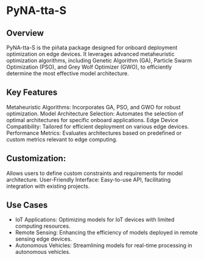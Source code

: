 # PyNA-tta-S

## Overview
PyNA-tta-S is the piñata package designed for onboard deployment optimization on edge devices. It leverages advanced metaheuristic optimization algorithms, including Genetic Algorithm (GA), Particle Swarm Optimization (PSO), and Grey Wolf Optimizer (GWO), to efficiently determine the most effective model architecture.

## Key Features
Metaheuristic Algorithms: Incorporates GA, PSO, and GWO for robust optimization.
Model Architecture Selection: Automates the selection of optimal architectures for specific onboard applications.
Edge Device Compatibility: Tailored for efficient deployment on various edge devices.
Performance Metrics: Evaluates architectures based on predefined or custom metrics relevant to edge computing.
## Customization: 
Allows users to define custom constraints and requirements for model architecture.
User-Friendly Interface: Easy-to-use API, facilitating integration with existing projects.
## Use Cases
- IoT Applications: Optimizing models for IoT devices with limited computing resources.
- Remote Sensing: Enhancing the efficiency of models deployed in remote sensing edge devices.
- Autonomous Vehicles: Streamlining models for real-time processing in autonomous vehicles.
